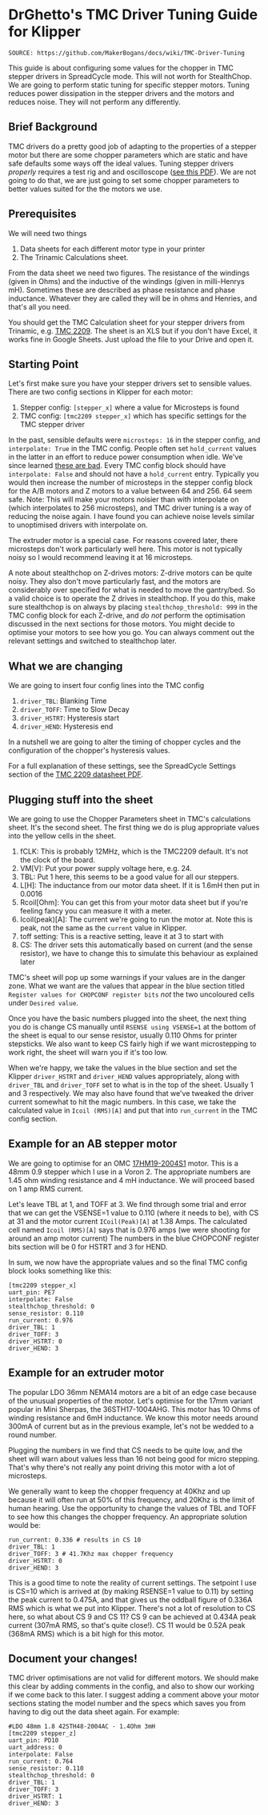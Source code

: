 # DrGhetto's TMC Driver Tuning Guide for Klipper

```
SOURCE: https://github.com/MakerBogans/docs/wiki/TMC-Driver-Tuning
```

This guide is about configuring some values for the chopper in TMC stepper drivers in SpreadCycle mode. This will not worth for StealthChop.
We are going to perform static tuning for specific stepper motors.
Tuning reduces power dissipation in the stepper drivers and the motors and reduces noise. 
They will not perform any differently.

## Brief Background

TMC drivers do a pretty good job of adapting to the properties of a stepper motor but there are some chopper parameters which are static and have safe defaults some ways off the ideal values.
Tuning stepper drivers *properly* requires a test rig and and oscilloscope ([see this PDF](https://www.trinamic.com/fileadmin/assets/Support/AppNotes/AN001-SpreadCycle.pdf)). 
We are not going to do that, we are just going to set some chopper parameters to better values suited for the the motors we use.

## Prerequisites

We will need two things

1. Data sheets for each different motor type in your printer
2. The Trinamic Calculations sheet.

From the data sheet we need two figures. The resistance of the windings (given in Ohms) and the inductive of the windings (given in milli-Henrys mH).
Sometimes these are described as phase resistance and phase inductance. Whatever they are called they will be in ohms and Henries, and that's all you need.

You should get the TMC Calculation sheet for your stepper drivers from Trinamic, e.g. [TMC 2209](https://www.trinamic.com/products/integrated-circuits/details/tmc2209-la/).
The sheet is an XLS but if you don't have Excel, it works fine in Google Sheets. Just upload the file to your Drive and open it.

## Starting Point

Let's first make sure you have your stepper drivers set to sensible values.
There are two config sections in Klipper for each motor:

1. Stepper config: `[stepper_x]` where a value for Microsteps is found
2. TMC config: `[tmc2209 stepper_x]` which has specific settings for the TMC stepper driver

In the past, sensible defaults were `microsteps: 16` in the stepper config, and `interpolate: True` in the TMC config. People often set `hold_current` values in the latter in an effort to reduce power consumption when idle. 
We've since learned [these are bad](https://www.klipper3d.org/TMC_Drivers.html).
Every TMC config block should have `interpolate: False` and should not have a `hold_current` entry.
Typically you would then increase the number of microsteps in the stepper config block for the A/B motors and Z motors to a value between 64 and 256. 
64 seem safe. 
Note: This will make your motors noisier than with interpolate on (which interpolates to 256 microsteps), and TMC driver tuning is a way of reducing the noise again. I have found you can achieve noise levels similar to unoptimised drivers with interpolate on.

The extruder motor is a special case. For reasons covered later, there microsteps don't work particularly well here. This motor is not typically noisy so I would recommend leaving it at 16 microsteps.

A note about stealthchop on Z-drives motors: Z-drive motors can be quite noisy. They also don't move particularly fast, and the motors are considerably over specified for what is needed to move the gantry/bed. So a valid choice is to operate the Z drives in stealthchop. If you do this, make sure stealthchop is on always by placing `stealthchop_threshold: 999` in the TMC config block for each Z-drive, and *do not* perform the optimisation discussed in the next sections for those motors.
You might decide to optimise your motors to see how you go. 
You can always comment out the relevant settings and switched to stealthchop later.

## What we are changing

We are going to insert four config lines into the TMC config

1. `driver_TBL`: Blanking Time
2. `driver_TOFF`: Time to Slow Decay 
3. `driver_HSTRT`: Hysteresis start
3. `driver_HEND`: Hysteresis end

In a nutshell we are going to alter the timing of chopper cycles and the configuration of the chopper's hysteresis values.

For a full explanation of these settings, see the SpreadCycle Settings section of the [TMC 2209 datasheet PDF](https://www.trinamic.com/fileadmin/assets/Products/ICs_Documents/TMC2209_Datasheet_V103.pdf).

## Plugging stuff into the sheet

We are going to use the Chopper Parameters sheet in TMC's calculations sheet. It's the second sheet.
The first thing we do is plug appropriate values into the yellow cells in the sheet. 

1. fCLK: This is probably 12MHz, which is the TMC2209 default. It's not the clock of the board.
2. VM[V]: Put your power supply voltage here, e.g. 24.
2. TBL: Put 1 here, this seems to be a good value for all our steppers.
3. L[H]: The inductance from our motor data sheet. If it is 1.6mH then put in 0.0016
4. Rcoil[Ohm]: You can get this from your motor data sheet but if you're feeling fancy you can measure it with a meter.
5. Icoil(peak)[A]: The current we're going to run the motor at. Note this is peak, not the same as the `current` value in Klipper.
5. toff setting: This is a reactive setting, leave it at 3 to start with
6. CS: The driver sets this automatically based on current (and the sense resistor), we have to change this to simulate this behaviour as explained later

TMC's sheet will pop up some warnings if your values are in the danger zone. What we want are the values that appear in the blue section titled `Register values for CHOPCONF register bits` *not* the two uncoloured cells under `Desired value`. 

Once you have the basic numbers plugged into the sheet, the next thing you do is change CS manually until `RSENSE using VSENSE=1` at the bottom of the sheet is equal to our sense resistor, usually 0.110 Ohms for printer stepsticks.
We also want to keep CS fairly high if we want microstepping to work right, the sheet will warn you if it's too low.

When we're happy, we take the values in the blue section and set the Klipper `driver_HSTRT` and `driver_HEND` values appropriately, along with `driver_TBL` and `driver_TOFF` set to what is in the top of the sheet. Usually 1 and 3 respectively.
We may also have found that we've tweaked the driver current somewhat to hit the magic numbers.
In this case, we take the calculated value in `Icoil (RMS)[A]` and put that into `run_current` in the TMC config section.

## Example for an AB stepper motor

We are going to optimise for an OMC [17HM19-2004S1](https://www.omc-stepperonline.com/nema-17-bipolar-0-9deg-46ncm-65-1oz-in-2a-2-8v-42x42x48mm-4-wires-full-d-cut-shaft.html) motor. 
This is a 48mm 0.9 stepper which I use in a Voron 2.
The appropriate numbers are 1.45 ohm winding resistance and 4 mH inductance.
We will proceed based on 1 amp RMS current.

Let's leave TBL at 1, and TOFF at 3. We find through some trial and error that we can get the VSENSE=1 value to 0.110 (where it needs to be), with CS at 31 and the motor current `ICoil(Peak)[A]` at 1.38 Amps. 
The calculated cell named `Icoil (RMS)[A]` says that is 0.976 amps (we were shooting for around an amp motor current)
The numbers in the blue CHOPCONF register bits section will be 0 for HSTRT and 3 for HEND.

In sum, we now have the appropriate values and so the final TMC config block looks something like this:

```
[tmc2209 stepper_x]
uart_pin: PE7
interpolate: False
stealthchop_threshold: 0
sense_resistor: 0.110
run_current: 0.976
driver_TBL: 1
driver_TOFF: 3
driver_HSTRT: 0
driver_HEND: 3
```

## Example for an extruder motor

The popular LDO 36mm NEMA14 motors are a bit of an edge case because of the unusual properties of the motor.
Let's optimise for the 17mm variant popular in Mini Sherpas, the 36STH17-1004AHG. 
This motor has 10 Ohms of winding resistance and 6mH inductance.
We know this motor needs around 300mA of current but as in the previous example, let's not be wedded to a round number.

Plugging the numbers in we find that CS needs to be quite low, and the sheet will warn about values less than 16 not being good for micro stepping.
That's why there's not really any point driving this motor with a lot of microsteps.

We generally want to keep the chopper frequency at 40Khz and up because it will often run at 50% of this frequency, and 20Khz is the limit of human hearing. Use the opportunity to change the values of TBL and TOFF to see how this changes the chopper frequency. An appropriate solution would be:

```
run_current: 0.336 # results in CS 10
driver_TBL: 1
driver_TOFF: 3 # 41.7Khz max chopper frequency
driver_HSTRT: 0
driver_HEND: 3
```

This is a good time to note the reality of current settings.
The setpoint I use is CS=10 which is arrived at (by making RSENSE=1 value to 0.11) by setting the peak current to 0.475A, and that gives us the oddball figure of 0.336A RMS which is what we put into Klipper.
There's not a lot of resolution to CS here, so what about CS 9 and CS 11?
CS 9 can be achieved at 0.434A peak current (307mA RMS, so that's quite close!).
CS 11 would be 0.52A peak (368mA RMS) which is a bit high for this motor.

## Document your changes!

TMC driver optimisations are not valid for different motors.
We should make this clear by adding comments in the config, and also to show our working if we come back to this later.
I suggest adding a comment above your motor sections stating the model number and the specs which saves you from having to dig out the data sheet again.
For example:

```
#LDO 48mm 1.8 42STH48-2004AC - 1.4Ohm 3mH
[tmc2209 stepper_z]
uart_pin: PD10
uart_address: 0
interpolate: False
run_current: 0.764
sense_resistor: 0.110
stealthchop_threshold: 0
driver_TBL: 1
driver_TOFF: 3
driver_HSTRT: 1
driver_HEND: 3
```


















